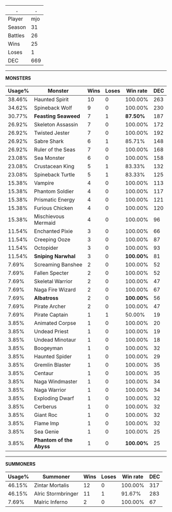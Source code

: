 .|.
|-|-
Player|mjo
Season|31
Battles|26
Wins|25
Loses|1
DEC|669

---
**MONSTERS**

Usage%|Monster|Wins|Loses|Win rate|DEC|
-|-|-|-|-|-|
38.46%|Haunted Spirit|10|0|100.00%|263|
34.62%|Spineback Wolf|9|0|100.00%|230|
30.77%|**Feasting Seaweed**|7|1|**87.50%**|187|
26.92%|Skeleton Assassin|7|0|100.00%|172|
26.92%|Twisted Jester|7|0|100.00%|192|
26.92%|Sabre Shark|6|1|85.71%|148|
26.92%|Ruler of the Seas|7|0|100.00%|168|
23.08%|Sea Monster|6|0|100.00%|158|
23.08%|Crustacean King|5|1|83.33%|132|
23.08%|Spineback Turtle|5|1|83.33%|125|
15.38%|Vampire|4|0|100.00%|113|
15.38%|Phantom Soldier|4|0|100.00%|117|
15.38%|Prismatic Energy|4|0|100.00%|121|
15.38%|Furious Chicken|4|0|100.00%|120|
15.38%|Mischievous Mermaid|4|0|100.00%|96|
11.54%|Enchanted Pixie|3|0|100.00%|66|
11.54%|Creeping Ooze|3|0|100.00%|87|
11.54%|Octopider|3|0|100.00%|93|
11.54%|**Sniping Narwhal**|3|0|**100.00%**|81|
7.69%|Screaming Banshee|2|0|100.00%|52|
7.69%|Fallen Specter|2|0|100.00%|52|
7.69%|Skeletal Warrior|2|0|100.00%|47|
7.69%|Naga Fire Wizard|2|0|100.00%|67|
7.69%|**Albatross**|2|0|**100.00%**|56|
7.69%|Pirate Archer|2|0|100.00%|47|
7.69%|Pirate Captain|1|1|50.00%|19|
3.85%|Animated Corpse|1|0|100.00%|20|
3.85%|Undead Priest|1|0|100.00%|19|
3.85%|Undead Minotaur|1|0|100.00%|18|
3.85%|Boogeyman|1|0|100.00%|32|
3.85%|Haunted Spider|1|0|100.00%|29|
3.85%|Gremlin Blaster|1|0|100.00%|35|
3.85%|Centaur|1|0|100.00%|35|
3.85%|Naga Windmaster|1|0|100.00%|34|
3.85%|Naga Warrior|1|0|100.00%|34|
3.85%|Exploding Dwarf|1|0|100.00%|32|
3.85%|Cerberus|1|0|100.00%|32|
3.85%|Giant Roc|1|0|100.00%|32|
3.85%|Flame Imp|1|0|100.00%|32|
3.85%|Sea Genie|1|0|100.00%|25|
3.85%|**Phantom of the Abyss**|1|0|**100.00%**|25|

---
**SUMMONERS**

Usage%|Summoner|Wins|Loses|Win rate|DEC|
-|-|-|-|-|-|
46.15%|Zintar Mortalis|12|0|100.00%|317|
46.15%|Alric Stormbringer|11|1|91.67%|283|
7.69%|Malric Inferno|2|0|100.00%|67|
